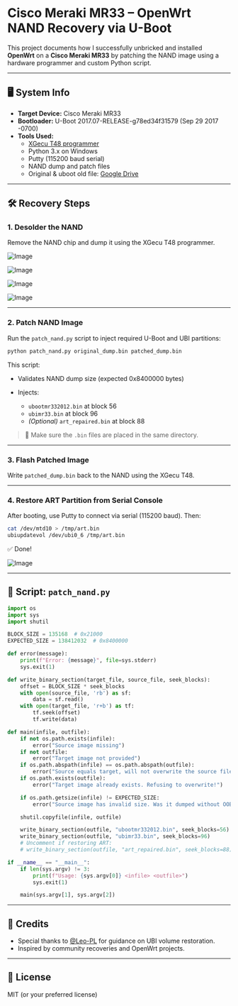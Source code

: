 # Cisco Meraki MR33 – OpenWrt NAND Recovery via U-Boot

This project documents how I successfully unbricked and installed **OpenWrt** on a **Cisco Meraki MR33** by patching the NAND image using a hardware programmer and custom Python script.

---

## 🖥️ System Info

- **Target Device:** Cisco Meraki MR33
- **Bootloader:** U-Boot 2017.07-RELEASE-g78ed34f31579 (Sep 29 2017 -0700)
- **Tools Used:**
  - [XGecu T48 programmer](https://www.xgecu.com/)
  - Python 3.x on Windows
  - Putty (115200 baud serial)
  - NAND dump and patch files
  - Original & uboot old file: [Google Drive](https://drive.google.com/drive/folders/1yo3IyedajK82GsJlJkOw4OKro0svAW70)

---

## 🛠️ Recovery Steps

### 1. Desolder the NAND

Remove the NAND chip and dump it using the XGecu T48 programmer.

![Image](https://github.com/user-attachments/assets/62510006-f71a-4ed3-9516-42f700a1912d)

![Image](https://github.com/user-attachments/assets/24ab95c7-1b4e-4ebd-9b27-9a0964a11493)

![Image](https://github.com/user-attachments/assets/a144da7f-30a8-4fc1-8873-1e90e549d6e5)

![Image](https://github.com/user-attachments/assets/74381654-a622-406f-90a6-50f5d2a186d4)

---

### 2. Patch NAND Image

Run the `patch_nand.py` script to inject required U-Boot and UBI partitions:

```bash
python patch_nand.py original_dump.bin patched_dump.bin
````

This script:

* Validates NAND dump size (expected 0x8400000 bytes)
* Injects:

  * `ubootmr332012.bin` at block 56
  * `ubimr33.bin` at block 96
  * *(Optional)* `art_repaired.bin` at block 88

> 📝 Make sure the `.bin` files are placed in the same directory.

---

### 3. Flash Patched Image

Write `patched_dump.bin` back to the NAND using the XGecu T48.

---

### 4. Restore ART Partition from Serial Console

After booting, use Putty to connect via serial (115200 baud). Then:

```sh
cat /dev/mtd10 > /tmp/art.bin
ubiupdatevol /dev/ubi0_6 /tmp/art.bin
```

✅ Done!

![Image](https://github.com/user-attachments/assets/9610a169-ee45-4f71-80c9-109a3dd67c90)

---

## 📜 Script: `patch_nand.py`

```python
import os
import sys
import shutil

BLOCK_SIZE = 135168  # 0x21000
EXPECTED_SIZE = 138412032  # 0x8400000

def error(message):
    print(f"Error: {message}", file=sys.stderr)
    sys.exit(1)

def write_binary_section(target_file, source_file, seek_blocks):
    offset = BLOCK_SIZE * seek_blocks
    with open(source_file, 'rb') as sf:
        data = sf.read()
    with open(target_file, 'r+b') as tf:
        tf.seek(offset)
        tf.write(data)

def main(infile, outfile):
    if not os.path.exists(infile):
        error("Source image missing")
    if not outfile:
        error("Target image not provided")
    if os.path.abspath(infile) == os.path.abspath(outfile):
        error("Source equals target, will not overwrite the source file")
    if os.path.exists(outfile):
        error("Target image already exists. Refusing to overwrite!")

    if os.path.getsize(infile) != EXPECTED_SIZE:
        error("Source image has invalid size. Was it dumped without OOB data?")

    shutil.copyfile(infile, outfile)

    write_binary_section(outfile, "ubootmr332012.bin", seek_blocks=56)
    write_binary_section(outfile, "ubimr33.bin", seek_blocks=96)
    # Uncomment if restoring ART:
    # write_binary_section(outfile, "art_repaired.bin", seek_blocks=88)

if __name__ == "__main__":
    if len(sys.argv) != 3:
        print(f"Usage: {sys.argv[0]} <infile> <outfile>")
        sys.exit(1)

    main(sys.argv[1], sys.argv[2])
```

---

## 🙏 Credits

* Special thanks to [@Leo-PL](https://github.com/Leo-PL) for guidance on UBI volume restoration.
* Inspired by community recoveries and OpenWrt projects.

---

## 📄 License

MIT (or your preferred license)
